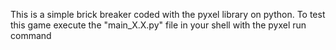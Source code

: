 This is a simple brick breaker coded with the pyxel library on python.
To test this game execute the "main_X.X.py" file in your shell with the pyxel run command
